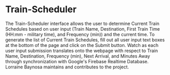 # Train-Scheduler
The Train-Scheduler interface allows the user to determine Current Train Schedules based on user input (Train Name, Destination, First Train Time (HH:mm - military time), and Frequency (min)) and the current time.
To generate the list of Current Train Schedules, fill out all user input text boxes at the bottom of the page and click on the Submit button. Watch as each user input submission translates onto the webpage with respect to Train Name, Destination, Frequency (min), Next Arrival, and Minutes Away through synchronization with Google's Firebase Realtime Database.
Lorraine Baynosa maintains and contributes to the project.
